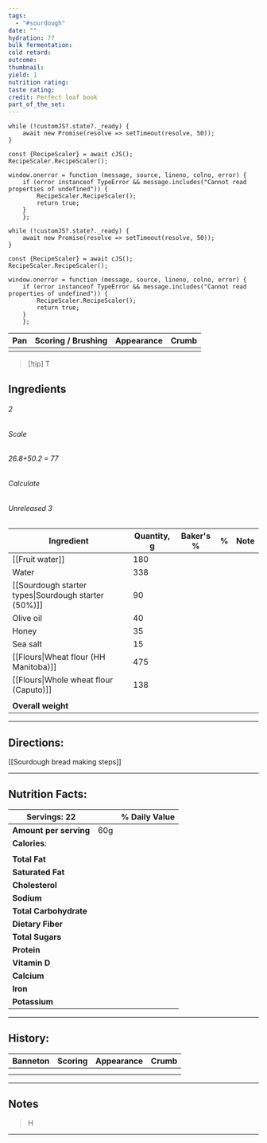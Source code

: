```yaml
---
tags:
  - "#sourdough"
date: ""
hydration: 77
bulk fermentation: 
cold retard: 
outcome: 
thumbnail: 
yield: 1
nutrition rating: 
taste rating: 
credit: Perfect loaf book
part_of_the_set:
---
```

```dataviewjs
while (!customJS?.state?._ready) { 
	await new Promise(resolve => setTimeout(resolve, 50)); 
} 

const {RecipeScaler} = await cJS();
RecipeScaler.RecipeScaler();

window.onerror = function (message, source, lineno, colno, error) {
	if (error instanceof TypeError && message.includes("Cannot read properties of undefined")) {
		RecipeScaler.RecipeScaler();
		return true;
	}
    };

```
```dataviewjs
while (!customJS?.state?._ready) { 
	await new Promise(resolve => setTimeout(resolve, 50)); 
} 

const {RecipeScaler} = await cJS();
RecipeScaler.RecipeScaler();

window.onerror = function (message, source, lineno, colno, error) {
	if (error instanceof TypeError && message.includes("Cannot read properties of undefined")) {
		RecipeScaler.RecipeScaler();
		return true;
	}
    };
```

| Pan   | Scoring / Brushing | Appearance | Crumb |
| ----- | ------------------ | ---------- | ----- |
| ![]() | ![]()              | ![]()      | ![]() |

> [!tip] T
## Ingredients

###### 2
###### Scale
###### 26.8+50.2 = 77
###### Calculate
###### Unreleased 3

| Ingredient                                           | Quantity, g | Baker's % | %   | Note |
| ---------------------------------------------------- | ----------- | --------- | --- | ---- |
| [[Fruit water]]                                      | 180         |           |     |      |
| Water                                                | 338         |           |     |      |
| [[Sourdough starter types\|Sourdough starter (50%)]] | 90          |           |     |      |
| Olive oil                                            | 40          |           |     |      |
| Honey                                                | 35          |           |     |      |
| Sea salt                                             | 15          |           |     |      |
| [[Flours\|Wheat flour (HH Manitoba)]]                | 475         |           |     |      |
| [[Flours\|Whole wheat flour (Caputo)]]               | 138         |           |     |      |
|                                                      |             |           |     |      |
| **Overall weight**                                   |             |           |     |      |




---
## Directions:


[[Sourdough bread making steps]]



---
## Nutrition Facts:

| **Servings:** 22       |       | % Daily Value |
| ---------------------- | ----- | ------------- |
| **Amount per serving** | 60g   |               |
| **Calories**:          |       |               |
|                        |       |               |
| **Total Fat**          |       |               |
| **Saturated Fat**      |       |               |
| **Cholesterol**        |       |               |
| **Sodium**             |       |               |
| **Total Carbohydrate** |       |               |
| **Dietary Fiber**      |       |               |
| **Total Sugars**       |       |               |
| **Protein**            |       |               |
| **Vitamin D**          |       |               |
| **Calcium**            |       |               |
| **Iron**               |       |               |
| **Potassium**          |       |               |

---
## History:

| Banneton | Scoring | Appearance | Crumb |
| -------- | ------- | ---------- | ----- |
|          |         |            |       |
|          |         |            |       |

---
## Notes

> H

---



